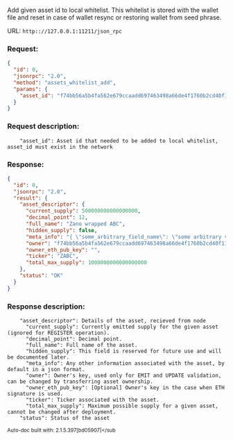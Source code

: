 Add given asset id to local whitelist. This whitelist is stored with the wallet file and reset in case of wallet resync or restoring wallet from seed phrase.

URL: ```http:://127.0.0.1:11211/json_rpc```
### Request: 
```json
{
  "id": 0,
  "jsonrpc": "2.0",
  "method": "assets_whitelist_add",
  "params": {
    "asset_id": "f74bb56a5b4fa562e679ccaadd697463498a66de4f1760b2cd40f11c3a00a7a8"
  }
}
```
### Request description: 
```
    "asset_id": Asset id that needed to be added to local whitelist, asset_id must exist in the network

```
### Response: 
```json
{
  "id": 0,
  "jsonrpc": "2.0",
  "result": {
    "asset_descriptor": {
      "current_supply": 500000000000000000,
      "decimal_point": 12,
      "full_name": "Zano wrapped ABC",
      "hidden_supply": false,
      "meta_info": "{ \"some_arbitrary_field_name\": \"some arbitrary value\"}",
      "owner": "f74bb56a5b4fa562e679ccaadd697463498a66de4f1760b2cd40f11c3a00a7a8",
      "owner_eth_pub_key": "",
      "ticker": "ZABC",
      "total_max_supply": 1000000000000000000
    },
    "status": "OK"
  }
}
```
### Response description: 
```
    "asset_descriptor": Details of the asset, recieved from node
      "current_supply": Currently emitted supply for the given asset (ignored for REGISTER operation).
      "decimal_point": Decimal point.
      "full_name": Full name of the asset.
      "hidden_supply": This field is reserved for future use and will be documented later.
      "meta_info": Any other information associated with the asset, by default in a json format.
      "owner": Owner's key, used only for EMIT and UPDATE validation, can be changed by transferring asset ownership.
      "owner_eth_pub_key": [Optional] Owner's key in the case when ETH signature is used.
      "ticker": Ticker associated with the asset.
      "total_max_supply": Maximum possible supply for a given asset, cannot be changed after deployment.
    "status": Status of the asset

```
<sub>Auto-doc built with: 2.1.5.397[bd05907]</sub